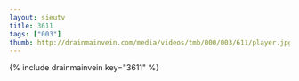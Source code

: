```yaml
--- 
layout: sieutv
title: 3611
tags: ["003"]
thumb: http://drainmainvein.com/media/videos/tmb/000/003/611/player.jpg
---
```

{% include drainmainvein key="3611" %} 
